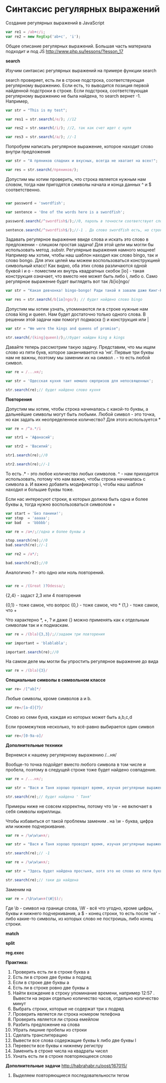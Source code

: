 # Синтаксис регулярных выражений

Создание регулярных выражений в JavaScript
```js
var re1 = /ab+c/i;
var re2 = new RegExp('ab+c', 'i');
```

Общее описание регулярных выражений. Большая часть материала подходит и под JS
http://www.php.su/lessons/?lesson_17

**search**

Изучим синтаксис регулярных выражений на примере функции search

search проверяет, есть ли в строке подстрока, соответствующая регулярному выражению. Если есть, то выводится позиция первой найденной подстроки в строке. Если подстрока, соответствующая регулярному выражению не была найдена, то search вернет -1. Например,

```js
var str = "This is my test";

var res1 = str.search(/e/); //12

var res2 = str.search(/i/); //2, так как счет идет с нуля

var res3 = str.search(/a/); //-1
```

Попробуем написать регулярное выражение, которое находит слово внутри предложения

```js
var str = "А пряников сладких и вкусных, всегда не хватает на всех!";

var res = str.search(/пряников/);
```

Допустим мы хотим проверить, что строка является нужным нам словом, тогда нам пригодятся символы начала и конца данных ^ и $ соответственно.

```js

var password = 'swordfish';

var sentence = 'One of the words here is a swordfish';

password.search(/^swordfish$/);//0, пароль в точности соответствует слову swordfish

sentence.search(/^swordfish$/);//-1 . Да слово swordfish есть, но строка начинается не с него

```

Задавать регулярное выражение ввиде слова и искать это слово в предложении - слишком простая задача! Для этой цели мы могли бы использовать метод .substr. Регулярные выражения намного мощнее! Например мы хотим, чтобы наш шаблон находил как слово bingo, так и слово bongo. Для этих целей мы можем воспользоваться конструкцией символьный класс! Как видно, оба этих слова различаются одной буквой i и o - поместим их внутрь квадратных скобок [io] - такая конструкция означает, что вместо нее может быть либо i, либо o. Само регулярное выражение будет выглядеть вот так /b[io]ngo/

```js
var str = "Какая девчонка! bingo-bongo! Ради такой я завалю даже Кинг-Конга!";

var res = str.search(/b[io]ngo/); // будет найдено слово bingo
```

Допустим мы хотим узнать, упоминаются ли в строке нужные нам слова king и queen. Нам будет достаточно только одного слова. В решении этой задачи нам помогут подмаска () и конструкция или |

```js
var str = "We were the kings and queens of promise";

str.search(/(king|queen)/);//будет найден king в kings 
```

Давайте теперь рассмотрим такую задачу. Представим, что мы ищем слово из пяти букв, которое заканчивается на 'ня'. Первые три буквы нам не важны, поэтому мы заменим их на символ . - то есть любой символ.

```js
var re = /...ня/;

var str = 'Одесская кухня таит немало сюрпризов для непосвященных';

str.search(re);// будет найдено слово кухня
```

**Повторения**

Допустим мы хотим, чтобы строка начиналась с какой-то буквы, а дальнейшие символы могут быть любыми. Любой символ - это точка, но как задать их неопределенное количество? Для этого используется \*

```js
var re = /^a.*/i

var str1 = 'Афанасий';

var str2 = 'Василий';

str1.search(re);//0

str2.search(re);//-1
```

То есть .* - это любое количество любых символов. ^ - нам приходится использовать, потому что нам важно, чтобы строка начиналась с символа а. И важно добавить модификатор i, чтобы наш шаблон находил и большие буквы тоже.

Если нас интересуют строки, в которых должна быть одна и более буквы а, тогда нужно воспользоваться символом +

```js
var start = 'Без паники!';
var stop  = 'aaaaa';
var bad   = 'bbbbb';

var re = /a+/;//одна и более буквы а

stop.search(re);//0
bad.search(re);//-1

var re2 = /a*/;

bad.search(re2);//0
```

Аналогично ? - это одно или ноль повторений.

```js

var re = /(Great )?Odessa/;
```


{2,4} - задаст 2,3 или 4 повторения

{0,1} - тоже самое, что вопрос
{0,}  - тоже самое, что *
{1,}  - тоже самое, что +

Что характерно *, +, ? и даже {} можно применять как к отдельным символам так и к подмаскам.

```js
var re = /(bla){3,3}/;//задаем три повторения

var important = 'blablabla';

important.search(re);//0
```

На самом деле мы могли бы упростить регулярное выражение до вида
```js
var re = /(bla){3}/
```

**Специальные символы в символьном классе**

```js
var re= /[^ab]*/
```

Любые символы, кроме символов a и b.

```js
var re=/[a-d]{7}/
```
Слово из семи букв, каждая из которых может быть a,b,c,d 

Если промежутков несколько, то всё-равно выбирается один символ
```js
var re=/[0-9a-o]/
```

**Дополнительные техники**

Вернемся к нашему регулярному выражению /...ня/

Вообще-то точка подойдет вместо любого символа в том числе и пробела, поэтому в следущей строке тоже будет найдено совпадение.

 ```js
var re = /...ня/;

var str = "Вася и Таня хорошо проводят время, изучая регулярные выражения".

str.search(re);// будет найдена ' Таня'
 ```

Примеры ниже не совсем корректны, потому что \w - не включает в себя символы кириллицы. 
   
  Чтобы избавиться от такой проблемы заменим . на \w - буква, цифра или нижнее подчеркивание.
  
```js
var re = /\w\w\wня/;

var str = "Вася и Таня хорошо проводят время, изучая регулярные выражения".

str.search(re);// -1
 ```

   
```js
var re = /\w\w\wня/;

var str = "Здесь будет найдена простыня, хотя это не слово из пяти букв".

str.search(re);// таки да найдена

```

Заменим на

```js
var re = /\b\w\wня(\W|$)/;
```

Где \b - символ на границе слова, \W - всё что угодно, кроме цифры, буквы и нижнего подчеркивания, а $ - конец строки, то есть после 'ня' - либо какие-то символы, из которых слово не построишь, либо конец строки.

 


**match**

**split**

**reg.exec**


**Практика:**

1.	Проверить есть ли в строке буква а
2.	Есть ли в строке две буквы а подряд
3.	Если в строке две буквы а
4.	Есть ли в строке ровно две буквы а
5.	Найти вхождение в строку упоминание времени, например 12:57 . Вывести на экран отдельно количество часов, отдельно количество минут
6.	Выбрать строки, которые не содержат три x подряд
7.	Проверить является ли строка номером телефона
8.	Проверить является ли строка емейлом
9.	Разбить предложение на слова
10.	Убрать лишние пробелы из строки
11.	Сделать транслитерацию
12.	Вывести все слова содержащие буквы k либо две буквы l
13.	Перевести все буквы к нижнему регистру
14.	Заменить в строке числа на квадраты чисел
15.	Узнать есть ли в строке повторяющееся слово

**Дополнительные задачи**
http://habrahabr.ru/post/167015/

1. Выделяем повторяющиеся последовательности тегом <strong>



